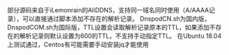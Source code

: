 部分源码来自于iLemonrain的AliDDNS，支持同一域名同时使用（A/AAAA记录），可以直接通过脚本添加不存在的解析记录。
DnspodCN.sh为国内版，DnspodCOM.sh为国际版，TTL设置会读取解析记录原本的TTL，如果添加不存在的解析记录则默认设置为600的TTL，不支持手动指定TTL。
在Ubuntu 18.04上测试通过，Centos有可能需要手动安装jq才能使用
